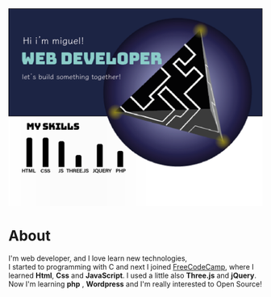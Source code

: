 <img src="/img/intro.png">

# About
I'm web developer, and I love learn new technologies, <br>
I started to programming with C and next I joined [FreeCodeCamp](https://www.freecodecamp.org/), where I learned **Html**, **Css** and **JavaScript**.
I used a little also **Three.js** and **jQuery**.
Now I'm learning **php** , **Wordpress** and I'm really interested to Open Source!